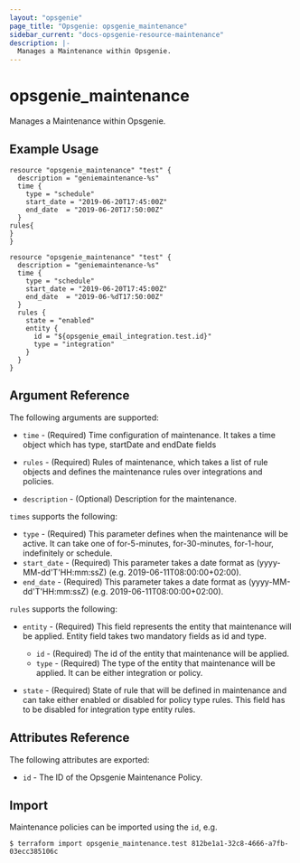 ```yaml
---
layout: "opsgenie"
page_title: "Opsgenie: opsgenie_maintenance"
sidebar_current: "docs-opsgenie-resource-maintenance"
description: |-
  Manages a Maintenance within Opsgenie.
---
```


# opsgenie_maintenance

Manages a Maintenance within Opsgenie.

## Example Usage
```hcl
resource "opsgenie_maintenance" "test" {
  description = "geniemaintenance-%s"
  time {
    type = "schedule"
    start_date = "2019-06-20T17:45:00Z"
    end_date  = "2019-06-20T17:50:00Z"
  }
rules{
}
}
```
```hcl
resource "opsgenie_maintenance" "test" {
  description = "geniemaintenance-%s"
  time {
    type = "schedule"
    start_date = "2019-06-20T17:45:00Z"
    end_date  = "2019-06-%dT17:50:00Z"
  }
  rules {
    state = "enabled"
    entity {
      id = "${opsgenie_email_integration.test.id}"
      type = "integration"
    }
  }
}
```

## Argument Reference

The following arguments are supported:

* `time` - (Required) Time configuration of maintenance. It takes a time object which has type, startDate and endDate fields

* `rules` - (Required) Rules of maintenance, which takes a list of rule objects and defines the maintenance rules over integrations and policies.

* `description` - (Optional) Description for the maintenance.
                            

`times` supports the following:

* `type` - (Required) This parameter defines when the maintenance will be active. It can take one of for-5-minutes, for-30-minutes, for-1-hour, indefinitely or schedule.
* `start_date` - (Required) This parameter takes a date format as (yyyy-MM-dd'T'HH:mm:ssZ) (e.g. 2019-06-11T08:00:00+02:00).
* `end_date` - (Required) This parameter takes a date format as (yyyy-MM-dd'T'HH:mm:ssZ) (e.g. 2019-06-11T08:00:00+02:00).


`rules` supports the following:

* `entity` - (Required) This field represents the entity that maintenance will be applied. Entity field takes two mandatory fields as id and type.
  - `id` - (Required) The id of the entity that maintenance will be applied.
  - `type` - (Required) The type of the entity that maintenance will be applied. It can be either integration or policy.

* `state` - (Required) State of rule that will be defined in maintenance and can take either enabled or disabled for policy type rules. This field has to be disabled for integration type entity rules.


## Attributes Reference

The following attributes are exported:

* `id` - The ID of the Opsgenie Maintenance Policy.

## Import

Maintenance policies can be imported using the `id`, e.g.

```
$ terraform import opsgenie_maintenance.test 812be1a1-32c8-4666-a7fb-03ecc385106c
```
